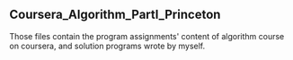 ## Coursera_Algorithm_PartI_Princeton
Those files contain the program assignments' content of algorithm course on coursera, and solution programs wrote by myself.
